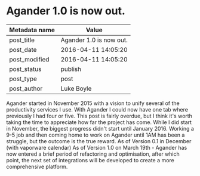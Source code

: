 # Agander 1.0 is now out.

| Metadata name | Value                   |
| ------------- | ----------------------- |
| post_title    | Agander 1.0 is now out. |
| post_date     | 2016-04-11 14:05:20     |
| post_modified | 2016-04-11 14:05:20     |
| post_status   | publish                 |
| post_type     | post                    |
| post_author   | Luke Boyle              |

Agander started in November 2015 with a vision to unify several of the
productivity services I use. With Agander I could now have one tab where
previously I had four or five. This post is fairly overdue, but I think it's
worth taking the time to appreciate how far the project has come. While I did
start in November, the biggest progress didn't start until January 2016.
Working a 9-5 job and then coming home to work on Agander until 1AM has been
a struggle, but the outcome is the true reward. As of Version 0.1 in December
(with vaporware calendar) As of Version 1.0 on March 19th - Agander has now
entered a brief period of refactoring and optimisation, after which point, the
next set of integrations will be developed to create a more comprehensive
platform.

